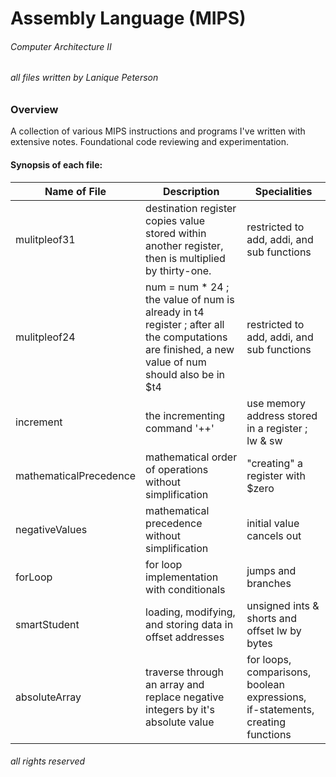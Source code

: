 # Assembly Language (MIPS)

###### Computer Architecture II
###### all files written by Lanique Peterson

### Overview

A collection of various MIPS instructions and programs I've written with extensive notes. Foundational code reviewing and experimentation.

#### Synopsis of each file:

| Name of File | Description | Specialities |
| ----------- | ----------- |----------- |
| mulitpleof31 | destination register copies value stored within another register, then is multiplied by thirty-one. | restricted to add, addi, and sub functions |
| mulitpleof24 | num = num * 24 ; the value of num is already in t4 register ; after all the computations are finished, a new value of num should also be in $t4 | restricted to add, addi, and sub functions |
| increment | the incrementing command '++' | use memory address stored in a register ; lw & sw | 
| mathematicalPrecedence | mathematical order of operations without simplification | "creating" a register with $zero |
| negativeValues | mathematical precedence without simplification  | initial value cancels out |
| forLoop | for loop implementation with conditionals  | jumps and branches |
| smartStudent | loading, modifying, and storing data in offset addresses  | unsigned ints & shorts and offset lw by bytes |
| absoluteArray | traverse through an array and replace negative integers by it's absolute value | for loops, comparisons, boolean expressions, if-statements, creating functions |


###### all rights reserved
